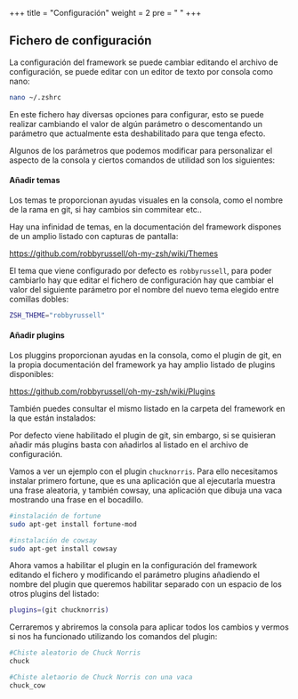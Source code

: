 +++
title = "Configuración"
weight = 2
pre = "<i class='fa fa-wrench' aria-hidden='true'></i> "
+++

## Fichero de configuración

La configuración del framework se puede cambiar editando el archivo de configuración, se puede editar con un editor de texto por consola como nano:

```bash
nano ~/.zshrc
```

En este fichero hay diversas opciones para configurar, esto se puede realizar cambiando el valor de algún parámetro o descomentando un parámetro que actualmente esta deshabilitado para que tenga efecto.

Algunos de los parámetros que podemos modificar para personalizar el aspecto de la consola y ciertos comandos de utilidad son los siguientes:

#### Añadir temas

Los temas te proporcionan ayudas visuales en la consola, como el nombre de la rama en git, si hay cambios sin commitear etc..

Hay una infinidad de temas, en la documentación del framework dispones de un amplio listado con capturas de pantalla: 
  
  <i class='fab fa-github' style="font-size: 1.1em"></i> https://github.com/robbyrussell/oh-my-zsh/wiki/Themes

El tema que viene configurado por defecto es `robbyrussell`, para poder cambiarlo hay que editar el fichero de configuración hay que cambiar el valor del siguiente parámetro por el nombre del nuevo tema elegido entre comillas dobles:

```bash
ZSH_THEME="robbyrussell"
```

#### Añadir plugins

Los pluggins proporcionan ayudas en la consola, como el plugin de git, en la propia documentación del framework ya hay amplio listado de plugins disponibles:

<i class='fab fa-github' style="font-size: 1.1em"></i> https://github.com/robbyrussell/oh-my-zsh/wiki/Plugins

También puedes consultar el mismo listado en la carpeta del framework en la que están instalados:


Por defecto viene habilitado el plugin de git, sin embargo, si se quisieran añadir más plugins basta con añadirlos al listado en el archivo de configuración.

Vamos a ver un ejemplo con el plugin `chucknorris`. Para ello necesitamos instalar primero fortune, que es una aplicación que al ejecutarla muestra una frase aleatoria, y también cowsay, una aplicación que dibuja una vaca mostrando una frase en el bocadillo.

```bash
#instalación de fortune
sudo apt-get install fortune-mod

#instalación de cowsay
sudo apt-get install cowsay
```

Ahora vamos a habilitar el plugin en la configuración del framework editando el fichero y modificando el parámetro plugins añadiendo el nombre del plugin que queremos habilitar separado con  un espacio de los otros plugins del listado:

```bash
plugins=(git chucknorris)
```

Cerraremos y abriremos la consola para aplicar todos los cambios y vermos si nos ha funcionado utilizando los comandos del plugin:

```bash
#Chiste aleatorio de Chuck Norris
chuck

#Chiste aletaorio de Chuck Norris con una vaca
chuck_cow
```
